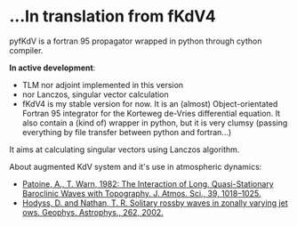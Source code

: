 ...In translation from fKdV4
============================

pyfKdV is a fortran 95 propagator wrapped in python through cython compiler.

__In active development__:

 * TLM nor adjoint implemented in this version
 * nor Lanczos, singular vector calculation
 * fKdV4 is my stable version for now. It is an (almost) Object-orientated Fortran 95 integrator for the Korteweg de-Vries differential equation.  It also contain a (kind of) wrapper in python, but it is very clumsy (passing everything by file transfer between python and fortran...)

It aims at calculating singular vectors using Lanczos algorithm.

About augmented KdV system and it's use in atmospheric dynamics:

 * [Patoine, A., T. Warn, 1982: The Interaction of Long, Quasi-Stationary Baroclinic Waves with Topography. J. Atmos. Sci., 39, 1018–1025.](http://journals.ametsoc.org/doi/abs/10.1175/1520-0469(1982)039%3C1018%3ATIOLQS%3E2.0.CO%3B2)
 * [Hodyss, D. and Nathan, T. R. Solitary rossby waves in zonally varying jet ows. Geophys. Astrophys., 262, 2002.](http://www.tandfonline.com/doi/abs/10.1080/03091920290011012#.Ug1egSHPTMU)

